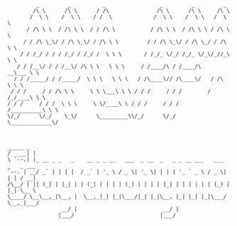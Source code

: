                  
```
         _         _          _                 _         _         _          
        /\ \      /\ \      / /\               /\ \      /\ \     /\ \         
       /  \ \    /  \ \    / /  \             /  \ \    /  \ \   /  \ \        
      / /\ \ \  / /\ \ \  / / /\ \           / /\ \ \  / /\ \ \ / /\ \ \       
     / / /\ \_\/ / /\ \_\/ / /\ \ \         / / /\ \_\/ / /\ \_/ / /\ \ \      
    / / /_/ / / / /_/ / /_/ /  \ \ \       / /_/_ \/_/ /_/_ \/_\/_//_\ \ \     
   / / /__\/ / / /__\/ /\ \ \   \ \ \     / /____/\ / /____/\    __\___ \ \    
  / / /_____/ / /_____/  \ \ \   \ \ \   / /\____\// /\____\/   / /\   \ \ \   
 / / /     / / /\ \ \     \ \ \___\ \ \ / / /     / / /        / /_/____\ \ \  
/ / /     / / /  \ \ \     \ \/____\ \ / / /     / / /        /__________\ \ \ 
\/_/      \/_/    \_\/      \_________\\/_/      \/_/         \_____________\/ 
                                                                                                          
                           
                           
_____ _                                                                        
/  ___| |                                                                       
\ `--.| |_ __ _ _   _    __ _ _ __   ___  _ __  _   _ _ __ ___   ___  _   _ ___ 
`--. | __/ _` | | | |  / _` | '_ \ / _ \| '_ \| | | | '_ ` _ \ / _ \| | | / __|
/\__/ | || (_| | |_| | | (_| | | | | (_) | | | | |_| | | | | | | (_) | |_| \__ \
\____/ \__\__,_|\__, |  \__,_|_| |_|\___/|_| |_|\__, |_| |_| |_|\___/ \__,_|___/
                 __/ |                           __/ |                          
                |___/                           |___/                            
```
                                                                                                                                                          


                                                                                                                         



